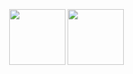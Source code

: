 <div align="center" dir:"auto"> 
  <div style="display: inline-block; width: fit-content;">
    <img style="max-width: 100%; height: 100px;" src="https://github-readme-stats.vercel.app/api?username=NaCl117&hide=issues,prs&show_icons=true&icon_color=d35482&title_color=d35482&text_color=39290f&border_radius=10&bg_color=f0e0c5&rank_icon=percentile&border_color=d35482&ring_color=b62f60&include_all_commits=true&custom_title=🌸Estatísticas🌸"/>
  </div>
  <div style="display: inline-block; width: fit-content;">
    <img style="max-width: 100%; height: 100px;" src=https://github-readme-stats.vercel.app/api/top-langs/username=NaCl117&title_color=d35482&text_color=39290f&border_radius=5&bg_color=f0e0c5&border_color=d35482&custom_title=🌸Linguagens🌸"/>
  </div>
</div>
